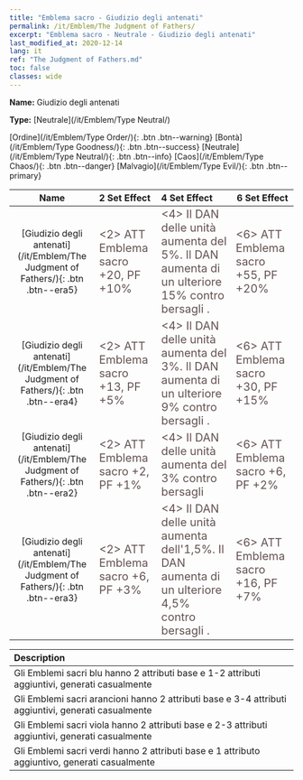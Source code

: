 ```yaml
---
title: "Emblema sacro - Giudizio degli antenati"
permalink: /it/Emblem/The Judgment of Fathers/
excerpt: "Emblema sacro - Neutrale - Giudizio degli antenati"
last_modified_at: 2020-12-14
lang: it
ref: "The Judgment of Fathers.md"
toc: false
classes: wide
---
```


 **Name:** Giudizio degli antenati

 **Type:** [Neutrale](/it/Emblem/Type Neutral/)

  [Ordine](/it/Emblem/Type Order/){: .btn .btn--warning}   [Bontà](/it/Emblem/Type Goodness/){: .btn .btn--success}   [Neutrale](/it/Emblem/Type Neutral/){: .btn .btn--info}   [Caos](/it/Emblem/Type Chaos/){: .btn .btn--danger}   [Malvagio](/it/Emblem/Type Evil/){: .btn .btn--primary} 

  |         Name            |    2 Set Effect    |   4 Set Effect   | 6 Set Effect   | 
  |:-----------------------:|:-------------------|:-----------------|----------------| 
  | [Giudizio degli antenati](/it/Emblem/The Judgment of Fathers/){: .btn .btn--era5} | <span style="color: #645252;font-size:20px"><2> ATT Emblema sacro +20, PF +10%</span> | <span style="color: #645252;font-size:20px"><4> Il DAN delle unità aumenta del 5%. Il DAN aumenta di un ulteriore 15% contro bersagli <storditi>.</span> | <span style="color: #645252;font-size:20px"><6> ATT Emblema sacro +55, PF +20%</span> | 
  | [Giudizio degli antenati](/it/Emblem/The Judgment of Fathers/){: .btn .btn--era4} | <span style="color: #645252;font-size:20px"><2> ATT Emblema sacro +13, PF +5%</span> | <span style="color: #645252;font-size:20px"><4> Il DAN delle unità aumenta del 3%. Il DAN aumenta di un ulteriore 9% contro bersagli <storditi>.</span> | <span style="color: #645252;font-size:20px"><6> ATT Emblema sacro +30, PF +15%</span> | 
  | [Giudizio degli antenati](/it/Emblem/The Judgment of Fathers/){: .btn .btn--era2} | <span style="color: #645252;font-size:20px"><2> ATT Emblema sacro +2, PF +1%</span> | <span style="color: #645252;font-size:20px"><4> Il DAN delle unità aumenta del 3% contro bersagli <storditi></span> | <span style="color: #645252;font-size:20px"><6> ATT Emblema sacro +6, PF +2%</span> | 
  | [Giudizio degli antenati](/it/Emblem/The Judgment of Fathers/){: .btn .btn--era3} | <span style="color: #645252;font-size:20px"><2> ATT Emblema sacro +6, PF +3%</span> | <span style="color: #645252;font-size:20px"><4> Il DAN delle unità aumenta dell'1,5%. Il DAN aumenta di un ulteriore 4,5% contro bersagli <storditi>.</span> | <span style="color: #645252;font-size:20px"><6> ATT Emblema sacro +16, PF +7%</span> | 

  |         Description            | 
  |:-------------------------------|
  | Gli Emblemi sacri blu hanno 2 attributi base e 1-2 attributi aggiuntivi, generati casualmente |
  | Gli Emblemi sacri arancioni hanno 2 attributi base e 3-4 attributi aggiuntivi, generati casualmente |
  | Gli Emblemi sacri viola hanno 2 attributi base e 2-3 attributi aggiuntivi, generati casualmente |
  | Gli Emblemi sacri verdi hanno 2 attributi base e 1 attributo aggiuntivo, generati casualmente |
